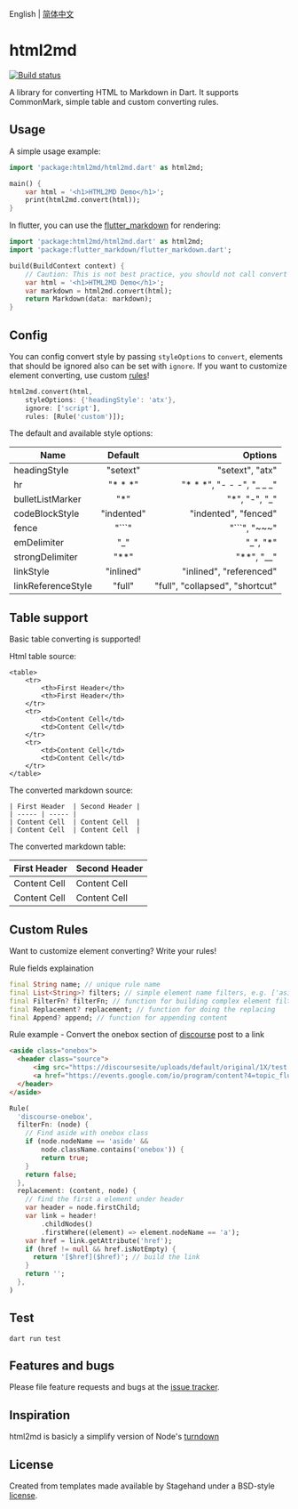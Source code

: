 English | [简体中文](./README_CN.md)

# html2md

[![Build status](https://travis-ci.org/jarontai/html2md.svg)](https://travis-ci.org/jarontai/html2md)

A library for converting HTML to Markdown in Dart. It supports CommonMark, simple table and custom converting rules.

## Usage

A simple usage example:

~~~dart
import 'package:html2md/html2md.dart' as html2md;

main() {
    var html = '<h1>HTML2MD Demo</h1>';
    print(html2md.convert(html));
}
~~~

In flutter, you can use the [flutter_markdown](https://pub.dev/packages/flutter_markdown) for rendering:

~~~dart
import 'package:html2md/html2md.dart' as html2md;
import 'package:flutter_markdown/flutter_markdown.dart';

build(BuildContext context) {
    // Caution: This is not best practice, you should not call convert in build and the converted markdown should put in state.
    var html = '<h1>HTML2MD Demo</h1>';
    var markdown = html2md.convert(html);
    return Markdown(data: markdown);
}
~~~

## Config

You can config convert style by passing `styleOptions` to `convert`, elements that should be ignored also can be set with `ignore`. If you want to customize element converting, use custom [rules](#custom-rules)!

~~~dart
html2md.convert(html,
    styleOptions: {'headingStyle': 'atx'},
    ignore: ['script'],
    rules: [Rule('custom')]);
~~~

The default and available style options:

| Name        | Default           | Options  |
| ------------- |:-------------:| -----:|
| headingStyle      | "setext" | "setext", "atx" |
| hr      | "* * *" | "* * *", "- - -", "_ _ _" |
| bulletListMarker      | "*" | "*", "-", "_" |
| codeBlockStyle      | "indented" | "indented", "fenced" |
| fence      | "\`\`\`" | "\`\`\`", "~~~" |
| emDelimiter      | "_" | "_", "*" |
| strongDelimiter      | "**" | "**", "__" |
| linkStyle      | "inlined" | "inlined", "referenced" |
| linkReferenceStyle      | "full" | "full", "collapsed", "shortcut" |

## Table support

Basic table converting is supported! 

Html table source:

    <table>
        <tr>
            <th>First Header</th>
            <th>First Header</th> 
        </tr>
        <tr>
            <td>Content Cell</td>
            <td>Content Cell</td>
        </tr>
        <tr>
            <td>Content Cell</td>
            <td>Content Cell</td>
        </tr>
    </table>

The converted markdown source:

    | First Header  | Second Header |
    | ----- | ----- |
    | Content Cell  | Content Cell  |
    | Content Cell  | Content Cell  |

The converted markdown table:

| First Header  | Second Header |
| ----- | ----- |
| Content Cell  | Content Cell  |
| Content Cell  | Content Cell  |

## Custom Rules

Want to customize element converting? Write your rules!

Rule fields explaination

~~~dart
final String name; // unique rule name
final List<String>? filters; // simple element name filters, e.g. ['aside']
final FilterFn? filterFn; // function for building complex element filter logic
final Replacement? replacement; // function for doing the replacing
final Append? append; // function for appending content
~~~

Rule example - Convert the onebox section of [discourse](https://www.discourse.org/) post to a link

~~~html
<aside class="onebox">
  <header class="source">
      <img src="https://discoursesite/uploads/default/original/1X/test.png" class="site-icon" width="32" height="32">
      <a href="https://events.google.com/io/program/content?4=topic_flutter&amp;lng=zh-CN" target="_blank" rel="noopener">Google I/O 2021</a>
  </header>
</aside>
~~~

~~~dart
Rule(
  'discourse-onebox',
  filterFn: (node) {
    // Find aside with onebox class
    if (node.nodeName == 'aside' &&
        node.className.contains('onebox')) {
        return true;
    }
    return false;
  },
  replacement: (content, node) {
    // find the first a element under header
    var header = node.firstChild;
    var link = header!
        .childNodes()
        .firstWhere((element) => element.nodeName == 'a');
    var href = link.getAttribute('href');
    if (href != null && href.isNotEmpty) {
      return '[$href]($href)'; // build the link
    }
    return '';
  },
)
~~~

## Test

    dart run test

## Features and bugs

Please file feature requests and bugs at the [issue tracker][tracker].

[tracker]: https://github.com/jarontai/html2md/issues

## Inspiration

html2md is basicly a simplify version of Node's [turndown](https://github.com/domchristie/turndown)

## License
Created from templates made available by Stagehand under a BSD-style
[license](https://github.com/jarontai/html2md/blob/master/LICENSE).